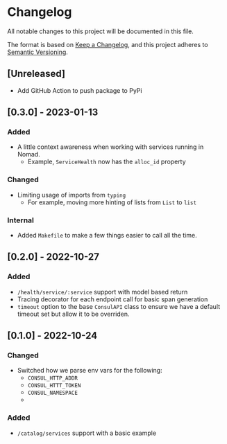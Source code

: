 # Changelog

All notable changes to this project will be documented in this file.

The format is based on [Keep a Changelog](https://keepachangelog.com/en/1.0.0/),
and this project adheres to [Semantic Versioning](https://semver.org/spec/v2.0.0.html).

## [Unreleased]

- Add GitHub Action to push package to PyPi

## [0.3.0] - 2023-01-13

### Added

- A little context awareness when working with services running in Nomad.
  - Example, `ServiceHealth` now has the `alloc_id` property

### Changed

- Limiting usage of imports from `typing`
  - For example, moving more hinting of lists from `List` to `list`

### Internal

- Added `Makefile` to make a few things easier to call all the time.

## [0.2.0] - 2022-10-27

### Added

- `/health/service/:service` support with model based return
- Tracing decorator for each endpoint call for basic span generation
- `timeout` option to the base `ConsulAPI` class to ensure we have a default timeout
  set but allow it to be overriden.


## [0.1.0] - 2022-10-24

### Changed

- Switched how we parse env vars for the following:
  - `CONSUL_HTTP_ADDR`
  - `CONSUL_HTTT_TOKEN`
  - `CONSUL_NAMESPACE`
  - 

### Added

- `/catalog/services` support with a basic example


